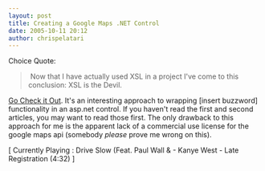 ```yaml
---
layout: post
title: Creating a Google Maps .NET Control
date: 2005-10-11 20:12
author: chrispelatari
---
```


<p>Choice Quote:</p>
<blockquote style="margin-right:0;">
  <p><!--StartFragment --> Now that I have actually used XSL in a project 
  I've come to this conclusion: XSL is the Devil. </p></blockquote>
<p dir="ltr"><a href="http://www.codeproject.com/useritems/LatLaysFlat-Part3.asp">Go Check it 
Out</a>. It's an interesting approach to wrapping [insert buzzword] 
functionality in an asp.net control. If you haven't read the first and second 
articles, you may want to read those first. The only drawback to this approach 
for me is the apparent lack of a commercial use license for the google maps api 
(somebody <em>please </em>prove me wrong on this).</p>
<p class="media">[ Currently Playing : Drive Slow (Feat. Paul Wall &amp; - Kanye 
West - Late Registration (4:32) ]</p>
